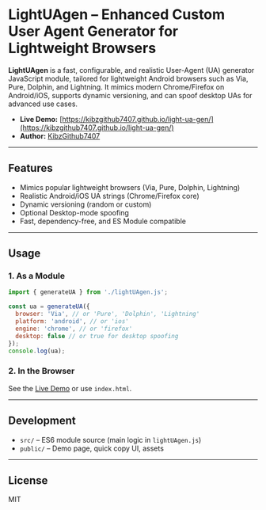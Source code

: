# LightUAgen – Enhanced Custom User Agent Generator for Lightweight Browsers

**LightUAgen** is a fast, configurable, and realistic User-Agent (UA) generator JavaScript module, tailored for lightweight Android browsers such as Via, Pure, Dolphin, and Lightning. It mimics modern Chrome/Firefox on Android/iOS, supports dynamic versioning, and can spoof desktop UAs for advanced use cases.

- **Live Demo:** [https://kibzgithub7407.github.io/light-ua-gen/](https://kibzgithub7407.github.io/light-ua-gen/)
- **Author:** [KibzGithub7407](https://github.com/KibzGithub7407)

---

## Features

- Mimics popular lightweight browsers (Via, Pure, Dolphin, Lightning)
- Realistic Android/iOS UA strings (Chrome/Firefox core)
- Dynamic versioning (random or custom)
- Optional Desktop-mode spoofing
- Fast, dependency-free, and ES Module compatible

---

## Usage

### 1. As a Module

```js
import { generateUA } from './lightUAgen.js';

const ua = generateUA({
  browser: 'Via', // or 'Pure', 'Dolphin', 'Lightning'
  platform: 'android', // or 'ios'
  engine: 'chrome', // or 'firefox'
  desktop: false // or true for desktop spoofing
});
console.log(ua);
```

### 2. In the Browser

See the [Live Demo](https://kibzgithub7407.github.io/light-ua-gen/) or use `index.html`.

---

## Development

- `src/` – ES6 module source (main logic in `lightUAgen.js`)
- `public/` – Demo page, quick copy UI, assets

---

## License

MIT
